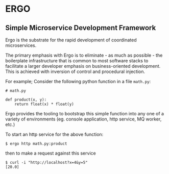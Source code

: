 # ERGO
## Simple Microservice Development Framework

Ergo is the substrate for the rapid development of coordinated microservices.

The primary emphasis with Ergo is to eliminate - as much as possible - the boilerplate infrastructure that is common to most software stacks to facilitate a larger developer emphasis on business-oriented development.  This is achieved with inversion of control and procedural injection.

For example; Consider the following python function in a file `math.py`:

```
# math.py

def product(x, y):
    return float(x) * float(y)
```

Ergo provides the tooling to bootstrap this simple function into any one of a variety of environments (eg. console application, http service, MQ worker, etc.)

To start an http service for the above function:

```
$ ergo http math.py:product
```

then to make a request against this service

```
$ curl -i "http://localhost?x=4&y=5"
[20.0]
```
